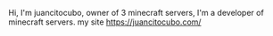 Hi, I'm juancitocubo, owner of 3 minecraft servers, I'm a developer of minecraft servers.
my site https://juancitocubo.com/
